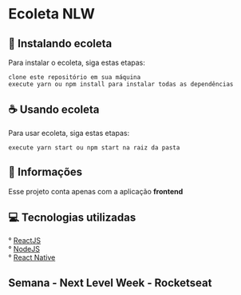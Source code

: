 # Ecoleta NLW

## 🚀 Instalando ecoleta

Para instalar o ecoleta, siga estas etapas:

```
clone este repositório em sua máquina
execute yarn ou npm install para instalar todas as dependências
```

## ☕ Usando ecoleta

Para usar ecoleta, siga estas etapas:

```
execute yarn start ou npm start na raiz da pasta
```

## 📝 Informações

Esse projeto conta apenas com a aplicação **frontend**

## 💻 Tecnologias utilizadas

° [ReactJS](https://pt-br.reactjs.org/)<br/>
° [NodeJS](https://nodejs.org/en/)<br/>
° [React Native](https://reactnative.dev/)

## Semana - Next Level Week - Rocketseat
